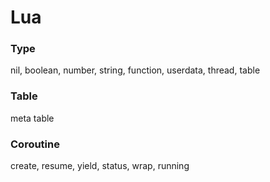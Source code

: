 # Lua

### Type

nil, boolean, number, string, function, userdata, thread, table

### Table

meta table

### Coroutine

create, resume, yield, status, wrap, running